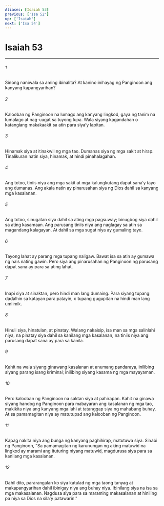```yaml
---
Aliases: [Isaiah 53]
previous: ['Isa 52']
up: ['Isaiah']
next: ['Isa 54']
---
```

# Isaiah 53

***






















###### 1 










Sinong naniwala sa aming ibinalita? At kanino inihayag ng Panginoon ang kanyang kapangyarihan? 





















###### 2 










Kalooban ng Panginoon na lumago ang kanyang lingkod, gaya ng tanim na lumalago at nag-uugat sa tuyong lupa. Wala siyang kagandahan o katangiang makakaakit sa atin para siyaʼy lapitan. 





















###### 3 










Hinamak siya at itinakwil ng mga tao. Dumanas siya ng mga sakit at hirap. Tinalikuran natin siya, hinamak, at hindi pinahalagahan. 





















###### 4 










Ang totoo, tiniis niya ang mga sakit at mga kalungkutang dapat sanaʼy tayo ang dumanas. Ang akala natin ay pinarusahan siya ng Dios dahil sa kanyang mga kasalanan. 





















###### 5 










Ang totoo, sinugatan siya dahil sa ating mga pagsuway; binugbog siya dahil sa ating kasamaan. Ang parusang tiniis niya ang naglagay sa atin sa magandang kalagayan. At dahil sa mga sugat niya ay gumaling tayo. 





















###### 6 










Tayong lahat ay parang mga tupang naligaw. Bawat isa sa atin ay gumawa ng nais nating gawin. Pero siya ang pinarusahan ng Panginoon ng parusang dapat sana ay para sa ating lahat. 





















###### 7 










Inapi siya at sinaktan, pero hindi man lang dumaing. Para siyang tupang dadalhin sa katayan para patayin, o tupang gugupitan na hindi man lang umiimik. 





















###### 8 










Hinuli siya, hinatulan, at pinatay. Walang nakaisip, isa man sa mga salinlahi niya, na pinatay siya dahil sa kanilang mga kasalanan, na tiniis niya ang parusang dapat sana ay para sa kanila. 





















###### 9 










Kahit na wala siyang ginawang kasalanan at anumang pandaraya, inilibing siyang parang isang kriminal; inilibing siyang kasama ng mga mayayaman. 





















###### 10 










Pero kalooban ng Panginoon na saktan siya at pahirapan. Kahit na ginawa siyang handog ng Panginoon para mabayaran ang kasalanan ng mga tao, makikita niya ang kanyang mga lahi at tatanggap siya ng mahabang buhay. At sa pamamagitan niya ay matutupad ang kalooban ng Panginoon. 





















###### 11 










Kapag nakita niya ang bunga ng kanyang paghihirap, matutuwa siya. Sinabi ng Panginoon, "Sa pamamagitan ng karunungan ng aking matuwid na lingkod ay marami ang ituturing niyang matuwid, magdurusa siya para sa kanilang mga kasalanan. 





















###### 12 










Dahil dito, pararangalan ko siya katulad ng mga taong tanyag at makapangyarihan dahil ibinigay niya ang buhay niya. Ibinilang siya na isa sa mga makasalanan. Nagdusa siya para sa maraming makasalanan at hiniling pa niya sa Dios na silaʼy patawarin."
